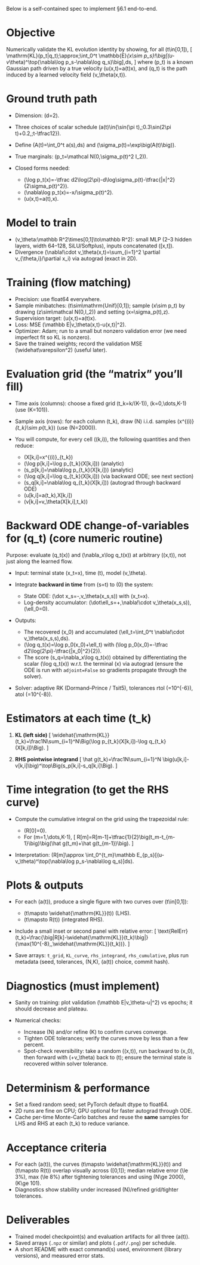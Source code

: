 Below is a self-contained spec to implement §6.1 end-to-end. 

# Objective

Numerically validate the KL evolution identity by showing, for all (t\in[0,1]),
[
\mathrm{KL}(p_t|q_t);\approx;\int_0^t \mathbb{E}*{x\sim p_s}!\big[(u-v*\theta)^\top(\nabla\log p_s-\nabla\log q_s)\big],ds,
]
where (p_t) is a known Gaussian path driven by a true velocity (u(x,t)=a(t)x), and (q_t) is the path induced by a learned velocity field (v_\theta(x,t)).

# Ground truth path

* Dimension: (d=2).
* Three choices of scalar schedule (a(t)\in{\sin(\pi t),;0.3\sin(2\pi t)+0.2,;t-\tfrac12}).
* Define (A(t)=\int_0^t a(s),ds) and (\sigma_p(t)=\exp\big(A(t)\big)).
* True marginals: (p_t=\mathcal N(0,\sigma_p(t)^2 I_2)).
* Closed forms needed:

  * (\log p_t(x)=-\tfrac d2\log(2\pi)-d\log\sigma_p(t)-\tfrac{|x|^2}{2\sigma_p(t)^2}).
  * (\nabla\log p_t(x)=-x/\sigma_p(t)^2).
  * (u(x,t)=a(t),x).

# Model to train

* (v_\theta:\mathbb R^2\times[0,1]\to\mathbb R^2): small MLP (2–3 hidden layers, width 64–128, SiLU/Softplus), inputs concatenated ([x,t]).
* Divergence (\nabla!\cdot v_\theta(x,t)=\sum_{i=1}^2 \partial v_{\theta,i}/\partial x_i) via autograd (exact in 2D).

# Training (flow matching)

* Precision: use float64 everywhere.
* Sample minibatches: (t\sim\mathrm{Unif}[0,1]); sample (x\sim p_t) by drawing (z\sim\mathcal N(0,I_2)) and setting (x=\sigma_p(t),z).
* Supervision target: (u(x,t)=a(t)x).
* Loss: MSE (\mathbb E|v_\theta(x,t)-u(x,t)|^2).
* Optimizer: Adam; run to a small but nonzero validation error (we need imperfect fit so KL is nonzero).
* Save the trained weights; record the validation MSE (\widehat\varepsilon^2) (useful later).

# Evaluation grid (the “matrix” you’ll fill)

* Time axis (columns): choose a fixed grid (t_k=k/(K-1)), (k=0,\dots,K-1) (use (K=101)).
* Sample axis (rows): for each column (t_k), draw (N) i.i.d. samples (x^{(i)}*{t_k}\sim p*{t_k}) (use (N=2000)).
* You will compute, for every cell ((k,i)), the following quantities and then reduce:

  * (X[k,i]=x^{(i)}_{t_k})
  * (\log p[k,i]=\log p_{t_k}(X[k,i])) (analytic)
  * (s_p[k,i]=\nabla\log p_{t_k}(X[k,i])) (analytic)
  * (\log q[k,i]=\log q_{t_k}(X[k,i])) (via backward ODE; see next section)
  * (s_q[k,i]=\nabla\log q_{t_k}(X[k,i])) (autograd through backward ODE)
  * (u[k,i]=a(t_k),X[k,i])
  * (v[k,i]=v_\theta(X[k,i],t_k))

# Backward ODE change-of-variables for (q_t) (core numeric routine)

Purpose: evaluate (q_t(x)) and (\nabla_x\log q_t(x)) at arbitrary ((x,t)), not just along the learned flow.

* Input: terminal state (x_t=x), time (t), model (v_\theta).
* Integrate **backward in time** from (s=t) to (0) the system:

  * State ODE: (\dot x_s=-,v_\theta(x_s,s)) with (x_t=x).
  * Log-density accumulator: (\dot\ell_s=+,\nabla!\cdot v_\theta(x_s,s)), (\ell_0=0).
* Outputs:

  * The recovered (x_0) and accumulated (\ell_t=\int_0^t \nabla!\cdot v_\theta(x_s,s),ds).
  * (\log q_t(x)=\log p_0(x_0)+\ell_t) with (\log p_0(x_0)=-\tfrac d2\log(2\pi)-\tfrac{|x_0|^2}{2}).
  * The score (s_q=\nabla_x\log q_t(x)) obtained by differentiating the scalar (\log q_t(x)) w.r.t. the terminal (x) via autograd (ensure the ODE is run with `adjoint=False` so gradients propagate through the solver).
* Solver: adaptive RK (Dormand–Prince / Tsit5), tolerances rtol (=10^{-6}), atol (=10^{-8}).

# Estimators at each time (t_k)

1. **KL (left side)**
   [
   \widehat{\mathrm{KL}}(t_k)=\frac1N\sum_{i=1}^N\Big(\log p_{t_k}(X[k,i])-\log q_{t_k}(X[k,i])\Big).
   ]

2. **RHS pointwise integrand**
   [
   \hat g(t_k)=\frac1N\sum_{i=1}^N \big(u[k,i]-v[k,i]\big)^\top\Big(s_p[k,i]-s_q[k,i]\Big).
   ]

# Time integration (to get the RHS curve)

* Compute the cumulative integral on the grid using the trapezoidal rule:

  * (R[0]=0).
  * For (m=1,\dots,K-1),
    [
    R[m]=R[m-1]+\tfrac{1}{2}\big(t_m-t_{m-1}\big)\big(\hat g(t_m)+\hat g(t_{m-1})\big).
    ]
* Interpretation: (R[m]\approx \int_0^{t_m}\mathbb E_{p_s}[(u-v_\theta)^\top(\nabla\log p_s-\nabla\log q_s)]ds).

# Plots & outputs

* For each (a(t)), produce a single figure with two curves over (t\in[0,1]):

  * (t\mapsto \widehat{\mathrm{KL}}(t)) (LHS).
  * (t\mapsto R(t)) (integrated RHS).
* Include a small inset or second panel with relative error:
  [
  \text{RelErr}(t_k)=\frac{\big|R[k]-\widehat{\mathrm{KL}}(t_k)\big|}{\max(10^{-8},,\widehat{\mathrm{KL}}(t_k))}.
  ]
* Save arrays: `t_grid`, `KL_curve`, `rhs_integrand`, `rhs_cumulative`, plus run metadata (seed, tolerances, (N,K), (a(t)) choice, commit hash).

# Diagnostics (must implement)

* Sanity on training: plot validation (\mathbb E|v_\theta-u|^2) vs epochs; it should decrease and plateau.
* Numerical checks:

  * Increase (N) and/or refine (K) to confirm curves converge.
  * Tighten ODE tolerances; verify the curves move by less than a few percent.
  * Spot-check reversibility: take a random ((x,t)), run backward to (x_0), then forward with (+v_\theta) back to (t); ensure the terminal state is recovered within solver tolerance.

# Determinism & performance

* Set a fixed random seed; set PyTorch default dtype to float64.
* 2D runs are fine on CPU; GPU optional for faster autograd through ODE.
* Cache per-time Monte-Carlo batches and reuse the **same** samples for LHS and RHS at each (t_k) to reduce variance.

# Acceptance criteria

* For each (a(t)), the curves (t\mapsto \widehat{\mathrm{KL}}(t)) and (t\mapsto R(t)) overlap visually across ([0,1]); median relative error (\le 3%), max (\le 8%) after tightening tolerances and using (N\ge 2000), (K\ge 101).
* Diagnostics show stability under increased (N)/refined grid/tighter tolerances.

# Deliverables

* Trained model checkpoint(s) and evaluation artifacts for all three (a(t)).
* Saved arrays (`.npz` or similar) and plots (`.pdf/.png`) per schedule.
* A short README with exact command(s) used, environment (library versions), and measured error stats.
